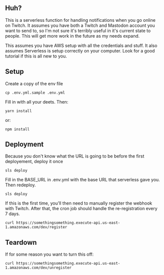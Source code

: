 ## Huh?

This is a serverless function for handling notifications when you go online on Twitch.
It assumes you have both a Twitch and Mastodon account you want to send to, so I'm not
sure it's terribly useful in it's current state to people.  This will get more work in
the future as my needs expand.

This assumes you have AWS setup with all the credentials and stuff.  It also assumes Serverless
is setup correctly on your computer.  Look for a good tutorial if this is all new to you.

## Setup

Create a copy of the env file

    cp .env.yml.sample .env.yml

Fill in with all your deets.  Then:

    yarn install

or:

    npm install

## Deployment

Because you don't know what the URL is going to be before the first deployement, deploy it once

    sls deploy

Fill in the BASE_URL in .env.yml with the base URL that serverless gave you.  Then redeploy.

    sls deploy

If this is the first time, you'll then need to manually register the webhook with Twitch.  After that,
the cron job should handle the re-registration every 7 days.

    curl https://somethingsomething.execute-api.us-east-1.amazonaws.com/dev/register

## Teardown

If for some reason you want to turn this off:

    curl https://somethingsomething.execute-api.us-east-1.amazonaws.com/dev/unregister
